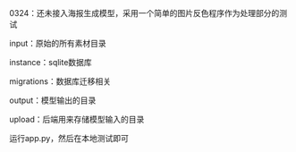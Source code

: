 0324：还未接入海报生成模型，采用一个简单的图片反色程序作为处理部分的测试

input：原始的所有素材目录

instance：sqlite数据库

migrations：数据库迁移相关

output：模型输出的目录

upload：后端用来存储模型输入的目录

运行app.py，然后在本地测试即可

